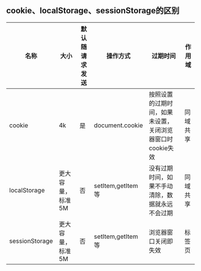 
## cookie、localStorage、sessionStorage的区别

名称|大小|默认随请求发送|操作方式|过期时间|作用域
-|-|-|-|-|-
cookie|4k|是|document.cookie|按照设置的过期时间，如果未设置，关闭浏览器窗口时cookie失效|同域共享
localStorage|更大容量，标准5M|否|setItem,getItem等|没有过期时间，如果不手动清除，数据就永远不会过期|同域共享
sessionStorage|更大容量，标准5M|否|setItem,getItem等|浏览器窗口关闭即失效|标签页